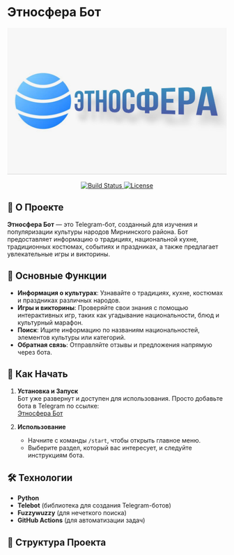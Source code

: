 # Этносфера Бот

<p align="center">
  <img src="https://raw.githubusercontent.com/Andjei44/etnosfera-src/refs/heads/main/README_files/banner.jpg" alt="Этносфера Бот">
</p>

<p align="center">
  <a href="https://github.com/Andjei44/etnosfera-bot/actions">
    <img src="https://github.com/yourusername/etnosfera-bot/workflows/Deploy/badge.svg" alt="Build Status">
  </a>
  <a href="https://github.com/yourusername/etnosfera-bot/blob/main/LICENSE">
    <img src="https://img.shields.io/github/license/yourusername/etnosfera-bot" alt="License">
  </a>
</p>

## 📖 О Проекте

**Этносфера Бот** — это Telegram-бот, созданный для изучения и популяризации культуры народов Мирнинского района. Бот предоставляет информацию о традициях, национальной кухне, традиционных костюмах, событиях и праздниках, а также предлагает увлекательные игры и викторины.

## 🌟 Основные Функции

- **Информация о культурах**: Узнавайте о традициях, кухне, костюмах и праздниках различных народов.
- **Игры и викторины**: Проверяйте свои знания с помощью интерактивных игр, таких как угадывание национальности, блюд и культурный марафон.
- **Поиск**: Ищите информацию по названиям национальностей, элементов культуры или категорий.
- **Обратная связь**: Отправляйте отзывы и предложения напрямую через бота.

## 🚀 Как Начать

1. **Установка и Запуск**  
   Бот уже развернут и доступен для использования. Просто добавьте бота в Telegram по ссылке:  
   [Этносфера Бот](https://t.me/your_bot_username)

2. **Использование**  
   - Начните с команды `/start`, чтобы открыть главное меню.  
   - Выберите раздел, который вас интересует, и следуйте инструкциям бота.

## 🛠️ Технологии

- **Python**
- **Telebot** (библиотека для создания Telegram-ботов)
- **Fuzzywuzzy** (для нечеткого поиска)
- **GitHub Actions** (для автоматизации задач)

## 📂 Структура Проекта
